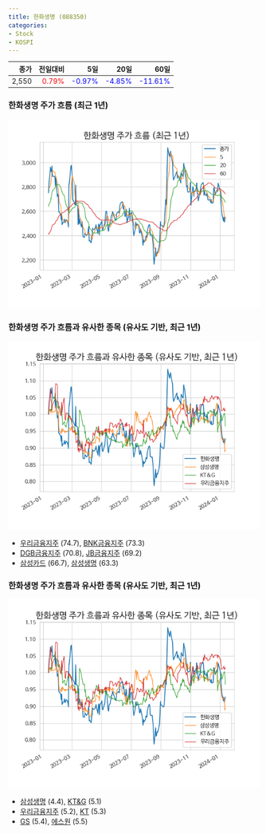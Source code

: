 ```yaml
---
title: 한화생명 (088350)
categories:
- Stock
- KOSPI
---
```


|종가|전일대비|5일|20일|60일|
|---:|-------:|--:|---:|---:|
|2,550|<span style="color: red">0.79%</span>|<span style="color: blue">-0.97%</span>|<span style="color: blue">-4.85%</span>|<span style="color: blue">-11.61%</span>|

<!-- more -->
### 한화생명 주가 흐름 (최근 1년)
![088350](/assets/images/stock/088350.png)


### 한화생명 주가 흐름과 유사한 종목 (유사도 기반, 최근 1년)
![088350](/assets/images/stock/088350_sim.png)

- [우리금융지주](/316140/) (74.7), [BNK금융지주](/138930/) (73.3)
- [DGB금융지주](/139130/) (70.8), [JB금융지주](/175330/) (69.2)
- [삼성카드](/029780/) (66.7), [삼성생명](/032830/) (63.3)


### 한화생명 주가 흐름과 유사한 종목 (유사도 기반, 최근 1년)
![088350](/assets/images/stock/088350_sim.png)

- [삼성생명](/032830/) (4.4), [KT&G](/033780/) (5.1)
- [우리금융지주](/316140/) (5.2), [KT](/030200/) (5.3)
- [GS](/078930/) (5.4), [에스원](/012750/) (5.5)